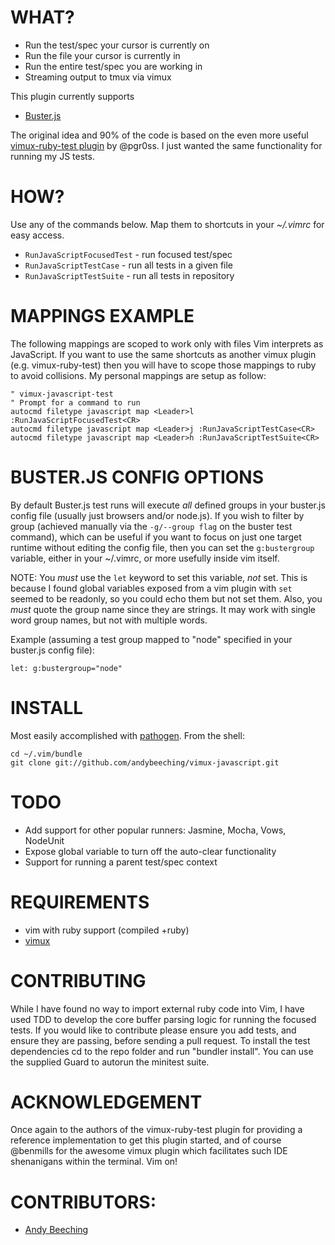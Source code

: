WHAT?
====================

- Run the test/spec your cursor is currently on
- Run the file your cursor is currently in
- Run the entire test/spec you are working in
- Streaming output to tmux via vimux

This plugin currently supports
  - [Buster.js](http://busterjs.org)

The original idea and 90% of the code is based on the even more useful [vimux-ruby-test plugin](https://github.com/pgr0ss/vimux-ruby-test) by @pgr0ss. I just wanted the same functionality for running my JS tests.

HOW?
====================

Use any of the commands below. Map them to shortcuts in your *~/.vimrc* for easy access.

  - `RunJavaScriptFocusedTest` - run focused test/spec
  - `RunJavaScriptTestCase` - run all tests in a given file
  - `RunJavaScriptTestSuite` - run all tests in repository

MAPPINGS EXAMPLE
====================

The following mappings are scoped to work only with files Vim interprets as JavaScript. If you want to use the same shortcuts as another vimux plugin (e.g. vimux-ruby-test) then you will have to scope those mappings to ruby to avoid collisions. My personal mappings are setup as follow:

```vim
" vimux-javascript-test
" Prompt for a command to run
autocmd filetype javascript map <Leader>l :RunJavaScriptFocusedTest<CR>
autocmd filetype javascript map <Leader>j :RunJavaScriptTestCase<CR>
autocmd filetype javascript map <Leader>h :RunJavaScriptTestSuite<CR>
```

BUSTER.JS CONFIG OPTIONS
====================

By default Buster.js test runs will execute _all_ defined groups in your buster.js config file (usually just browsers and/or node.js). If you wish to filter by group (achieved manually via the `-g/--group flag` on the buster test command), which can be useful if you want to focus on just one target runtime without editing the config file, then you can set the `g:bustergroup` variable, either in your ~/.vimrc, or more usefully inside vim itself.

NOTE: You *must* use the `let` keyword to set this variable, *not* set. This is because I found global variables exposed from a vim plugin with `set` seemed to be readonly, so you could echo them but not set them. Also, you *must* quote the group name since they are strings. It may work with single word group names, but not with multiple words.

Example (assuming a test group mapped to "node" specified in your buster.js config file):

```
let: g:bustergroup="node"
```

INSTALL
====================

Most easily accomplished with [pathogen](https://github.com/tpope/vim-pathogen). From the shell:

```
cd ~/.vim/bundle
git clone git://github.com/andybeeching/vimux-javascript.git
```

TODO
===================

- Add support for other popular runners: Jasmine, Mocha, Vows, NodeUnit
- Expose global variable to turn off the auto-clear functionality
- Support for running a parent test/spec context

REQUIREMENTS
====================

- vim with ruby support (compiled +ruby)
- [vimux](https://github.com/benmills/vimux)

CONTRIBUTING
====================

While I have found no way to import external ruby code into Vim, I have used TDD to develop the core buffer parsing logic for running the focused tests. If you would like to contribute please ensure you add tests, and ensure they are passing, before sending a pull request. To install the test dependencies cd to the repo folder and run "bundler install". You can use the supplied Guard to autorun the minitest suite.

ACKNOWLEDGEMENT
====================

Once again to the authors of the vimux-ruby-test plugin for providing a reference implementation to get this plugin started, and of course @benmills for the awesome vimux plugin which facilitates such IDE shenanigans within the terminal. Vim on!

CONTRIBUTORS:
====================

- [Andy Beeching](https://github.com/andybeeching)
